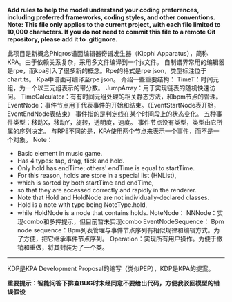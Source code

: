 **Add rules to help the model understand your coding preferences, including preferred frameworks, coding styles, and other conventions.**
**Note: This file only applies to the current project, with each file limited to 10,000 characters. If you do not need to commit this file to a remote Git repository, please add it to .gitignore.**

此项目是新概念Phigros谱面编辑器奇谱发生器（Kipphi Apparatus），简称KPA。由于依赖关系复杂，采用多文件编译到一个js文件。
自制谱界常用的编辑器是rpe，而kpa引入了很多新的概念。Rpe的格式是rpe json，类型标注位于chart.ts。
Kpa中谱面可编译至rpe json。
介绍一些重要结构：
TimeT：时间元组，为一个以三元组表示的带分数。
JumpArray：用于实现链表的随机快速访问。
TimeCalculator：有有时间元组处理的相关静态方法，和bpm节点的管理。
EventNode：事件节点用于代表事件的开始和结束。（EventStartNode表开始，EventEndNode表结束）
事件指的是判定线在某个时间段上的状态变化。
五种事件类型：移动X，移动Y，旋转，透明度，速度。
事件节点没有类型，类型由它所属的序列决定。
与RPE不同的是，KPA使用两个节点来表示一个事件，而不是一个对象。
Note：
 * Basic element in music game.
 * Has 4 types: tap, drag, flick and hold.
 * Only hold has endTime; others' endTime is equal to startTime.
 * For this reason, holds are store in a special list (HNList),
 * which is sorted by both startTime and endTime,
 * so that they are accessed correctly and rapidly in the renderer.
 * Note that Hold and HoldNode are not individually-declared classes.
 * Hold is a note with type being NoteType.hold,
 * while HoldNode is a node that contains holds.
NoteNode：
NNNode：实现combo和多押提示，但目前暂未实现combo
EventNodeSequence：
Bpm node sequence：Bpm列表管理与事件节点序列有相似规律和编辑方式。为了方便，把它继承事件节点序列。
Operation：实现所有用户操作。为便于撤销和重做，将其封装为了一个类。


----
KDP是KPA Development Proposal的缩写（类似PEP），KDP是KPA的提案。


**重要提示：智能问答下排查BUG时未经同意不要给出代码，方便我驳回模型的错误假设**
